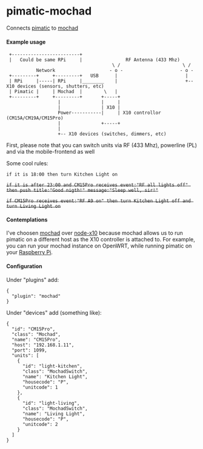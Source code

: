 pimatic-mochad
==============

Connects [pimatic](http://pimatic.org) to [mochad](http://sourceforge.net/apps/mediawiki/mochad)

#### Example usage

```
 +-------------------------+
 |   Could be same RPi     |                RF Antenna (433 Mhz)
                                       \ /                       \ /
           Network                    - o -                     - o -
 +---------+     +---------+   USB      |                         |   
 | RPi     |-----| RPi     |________    |                         +-- X10 devices (sensors, shutters, etc)
 | Pimatic |     | Mochad  |        \   |                         
 +---------+     +---------+       +-----+                        
                   |               |     |
                   |               | X10 |
                   Power-----------|     | X10 controllor (CM15A/CM19A/CM15Pro)
                   |               +-----+
                   |
                   +-- X10 devices (switches, dimmers, etc)
```

First, please note that you can switch units via RF (433 Mhz), powerline (PL) and via the mobile-frontend as well

Some cool rules:

```if it is 18:00 then turn Kitchen Light on```

~~```if it is after 23:00 and CM15Pro receives event:"RF all lights off" then push title:"Good nigth!" message:"Sleep well, sir!"```~~

~~```if CM15Pro receives event:"RF A9 on" then turn Kitchen Light off and turn Living Light on```~~

#### Contemplations

I've choosen [mochad](http://sourceforge.net/apps/mediawiki/mochad) over [node-x10](https://github.com/randallagordon/node-x10/) because mochad allows us to run pimatic on a different host as the X10 controller is attached to. For example, you can run your mochad instance on OpenWRT, while running pimatic on your [Raspberry Pi](http://raspberrypi.org). 

#### Configuration

Under "plugins" add:

```
{
  "plugin": "mochad"
}
```

Under "devices" add (something like):

```
{
  "id": "CM15Pro",
  "class": "Mochad",
  "name": "CM15Pro",
  "host": "192.168.1.11",
  "port": 1099,
  "units": [
    {
      "id": "light-kitchen",
      "class": "MochadSwitch",
      "name": "Kitchen Light",
      "housecode": "P",
      "unitcode": 1
    },  
    {
      "id": "light-living",
      "class": "MochadSwitch",
      "name": "Living Light",
      "housecode": "P",
      "unitcode": 2
    }
  ]
}   
```

